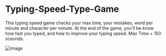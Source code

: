 # Typing-Speed-Type-Game
This typing speed game checks your max time, your mistakes, word per minute and character per minute.
At the end of the game, you'll be know how fast you typed, and how to improve your typing speed.
Max Time = 150 sceonds.















![image](https://user-images.githubusercontent.com/88440439/174195032-9651dd0e-9b3d-4dcd-b46a-7fdf0a1a7218.png)


